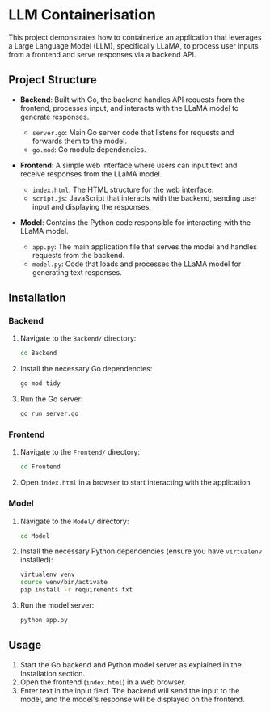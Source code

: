 # LLM Containerisation

This project demonstrates how to containerize an application that leverages a Large Language Model (LLM), specifically LLaMA, to process user inputs from a frontend and serve responses via a backend API.

## Project Structure

- **Backend**: Built with Go, the backend handles API requests from the frontend, processes input, and interacts with the LLaMA model to generate responses.
  - `server.go`: Main Go server code that listens for requests and forwards them to the model.
  - `go.mod`: Go module dependencies.
  
- **Frontend**: A simple web interface where users can input text and receive responses from the LLaMA model.
  - `index.html`: The HTML structure for the web interface.
  - `script.js`: JavaScript that interacts with the backend, sending user input and displaying the responses.
  
- **Model**: Contains the Python code responsible for interacting with the LLaMA model.
  - `app.py`: The main application file that serves the model and handles requests from the backend.
  - `model.py`: Code that loads and processes the LLaMA model for generating text responses.

## Installation

### Backend

1. Navigate to the `Backend/` directory:
   ```bash
   cd Backend
   ```
2. Install the necessary Go dependencies:
   ```bash
   go mod tidy
   ```
3. Run the Go server:
   ```bash
   go run server.go
   ```

### Frontend

1. Navigate to the `Frontend/` directory:
   ```bash
   cd Frontend
   ```
2. Open `index.html` in a browser to start interacting with the application.

### Model

1. Navigate to the `Model/` directory:
   ```bash
   cd Model
   ```
2. Install the necessary Python dependencies (ensure you have `virtualenv` installed):
   ```bash
   virtualenv venv
   source venv/bin/activate
   pip install -r requirements.txt
   ```
3. Run the model server:
   ```bash
   python app.py
   ```

## Usage

1. Start the Go backend and Python model server as explained in the Installation section.
2. Open the frontend (`index.html`) in a web browser.
3. Enter text in the input field. The backend will send the input to the model, and the model's response will be displayed on the frontend.
